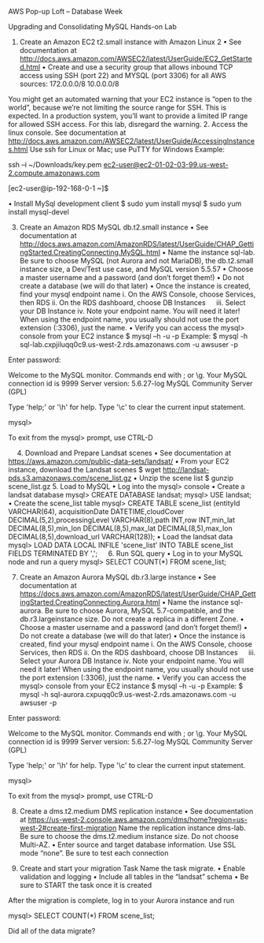 AWS Pop-up Loft – Database Week

Upgrading and Consolidating MySQL
Hands-on Lab

1.	Create an Amazon EC2 t2.small instance with Amazon Linux 2
•	See documentation at
http://docs.aws.amazon.com/AWSEC2/latest/UserGuide/EC2_GetStarted.html 
•	Create and use a security group that allows inbound TCP access using SSH (port 22) and MYSQL (port 3306) for all AWS sources:
172.0.0.0/8
10.0.0.0/8


You might get an automated warning that your EC2 instance is “open to the world”, because we’re not limiting the source range for SSH. This is expected. In a production system, you’ll want to provide a limited IP range for allowed SSH access. For this lab, disregard the warning.
2.	Access the linux console. See documentation at
http://docs.aws.amazon.com/AWSEC2/latest/UserGuide/AccessingInstances.html 
Use ssh for Linux or Mac; use PuTTY for Windows
Example: 

ssh –i ~/Downloads/key.pem ec2-user@ec2-01-02-03-99.us-west-2.compute.amazonaws.com

[ec2-user@ip-192-168-0-1 ~]$

•	Install MySql development client
$ sudo yum install mysql
$ sudo yum install mysql-devel


3.	Create an Amazon RDS MySQL db.t2.small instance
•	See documentation at
http://docs.aws.amazon.com/AmazonRDS/latest/UserGuide/CHAP_GettingStarted.CreatingConnecting.MySQL.html
•	Name the instance sql-lab. Be sure to choose MySQL (not Aurora and not MariaDB), the db.t2.small instance size, a Dev/Test use case, and MySQL version 5.5.57
•	Choose a master username and a password (and don’t forget them!)
•	Do not create a database (we will do that later) 
•	Once the instance is created, find your mysql endpoint name
i.	On the AWS Console, choose Services, then RDS
ii.	On the RDS dashboard, choose DB Instances
 
iii.	Select your DB Instance
iv.	Note your endpoint name. You will need it later!
When using the endpoint name, you usually should not use the port extension (:3306), just the name.
•	Verify you can access the mysql> console from your EC2 instance
$ mysql –h <mysql node name> -u <user name> -p
Example: 
$ mysql -h sql-lab.cxpjiluqq0c9.us-west-2.rds.amazonaws.com -u awsuser -p

Enter password: 

Welcome to the MySQL monitor.  Commands end with ; or \g.
Your MySQL connection id is 9999
Server version: 5.6.27-log MySQL Community Server (GPL)

Type 'help;' or '\h' for help. Type '\c' to clear the current input statement.

mysql> 

To exit from the mysql> prompt, use CTRL-D

 
4.	Download and Prepare Landsat scenes
•	See documentation at
https://aws.amazon.com/public-data-sets/landsat/
•	From your EC2 instance, download the Landsat scenes
$ wget http://landsat-pds.s3.amazonaws.com/scene_list.gz
•	Unzip the scene list
$ gunzip scene_list.gz
5.	Load to MySQL
•	Log into the mysql> console
•	Create a landsat database
mysql> CREATE DATABASE landsat;
mysql> USE landsat;
•	Create the scene_list table
mysql> CREATE TABLE scene_list (entityId VARCHAR(64), acquisitionDate DATETIME,cloudCover DECIMAL(5,2),processingLevel VARCHAR(8),path INT,row INT,min_lat DECIMAL(8,5),min_lon DECIMAL(8,5),max_lat DECIMAL(8,5),max_lon DECIMAL(8,5),download_url VARCHAR(128));
•	Load the landsat data
mysql> LOAD DATA LOCAL INFILE 'scene_list' INTO TABLE scene_list FIELDS TERMINATED BY ',';
 
6.	Run SQL query
•	Log in to your MySQL node and run a query
mysql> SELECT COUNT(*) FROM scene_list;

7.	Create an Amazon Aurora MySQL db.r3.large instance
•	See documentation at
https://docs.aws.amazon.com/AmazonRDS/latest/UserGuide/CHAP_GettingStarted.CreatingConnecting.Aurora.html
•	Name the instance sql-aurora. Be sure to choose Aurora, MySQL 5.7-compatible, and the db.r3.largeinstance size. Do not create a replica in a different Zone.
•	Choose a master username and a password (and don’t forget them!)
•	Do not create a database (we will do that later) 
•	Once the instance is created, find your mysql endpoint name
i.	On the AWS Console, choose Services, then RDS
ii.	On the RDS dashboard, choose DB Instances
 
iii.	Select your Aurora DB Instance
iv.	Note your endpoint name. You will need it later!
When using the endpoint name, you usually should not use the port extension (:3306), just the name.
•	Verify you can access the mysql> console from your EC2 instance
$ mysql –h <mysql node name> -u <user name> -p
Example: 
$ mysql -h sql-aurora.cxpuqq0c9.us-west-2.rds.amazonaws.com -u awsuser -p

Enter password: 

Welcome to the MySQL monitor.  Commands end with ; or \g.
Your MySQL connection id is 9999
Server version: 5.6.27-log MySQL Community Server (GPL)

Type 'help;' or '\h' for help. Type '\c' to clear the current input statement.

mysql> 

To exit from the mysql> prompt, use CTRL-D

8.	Create a dms.t2.medium DMS replication instance
•	See documentation at
https://us-west-2.console.aws.amazon.com/dms/home?region=us-west-2#create-first-migration
Name the replication instance dms-lab. Be sure to choose the dms.t2.medium instance size. Do not choose Multi-AZ.
•	Enter source and target database information. Use SSL mode “none”. Be sure to test each connection

9.	Create and start your migration Task
Name the task migrate.
•	Enable validation and logging
•	Include all tables in the “landsat” schema
•	Be sure to START the task once it is created

After the migration is complete, log in to your Aurora instance and run 

mysql> SELECT COUNT(*) FROM scene_list;

Did all of the data migrate?


